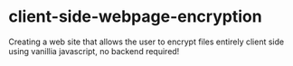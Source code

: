 # client-side-webpage-encryption
Creating a web site that allows the user to encrypt files entirely client side using vanillia javascript, no backend required!
